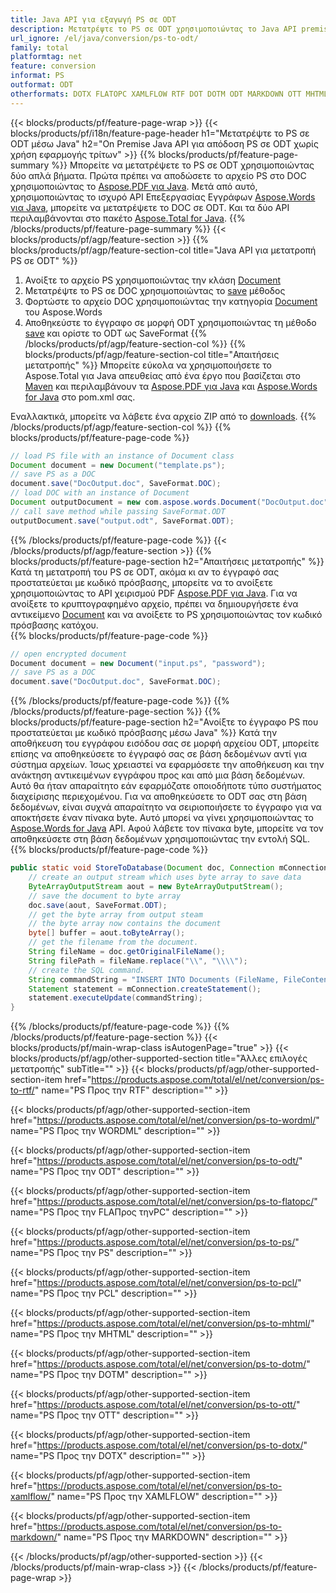 ```yaml
---
title: Java API για εξαγωγή PS σε ODT
description: Μετατρέψτε το PS σε ODT χρησιμοποιώντας το Java API premise
url_ignore: /el/java/conversion/ps-to-odt/
family: total
platformtag: net
feature: conversion
informat: PS
outformat: ODT
otherformats: DOTX FLATOPC XAMLFLOW RTF DOT DOTM ODT MARKDOWN OTT MHTML PCL WORDML
---
```

{{< blocks/products/pf/feature-page-wrap >}}
{{< blocks/products/pf/i18n/feature-page-header h1="Μετατρέψτε το PS σε ODT μέσω Java" h2="On Premise Java API για απόδοση PS σε ODT χωρίς χρήση εφαρμογής τρίτων" >}}
{{% blocks/products/pf/feature-page-summary %}}
Μπορείτε να μετατρέψετε το PS σε ODT χρησιμοποιώντας δύο απλά βήματα. Πρώτα πρέπει να αποδώσετε το αρχείο PS στο DOC χρησιμοποιώντας το [Aspose.PDF για Java](https://products.aspose.com/pdf/java/). Μετά από αυτό, χρησιμοποιώντας το ισχυρό API Επεξεργασίας Εγγράφων [Aspose.Words για Java](https://products.aspose.com/words/java/), μπορείτε να μετατρέψετε το DOC σε ODT. Και τα δύο API περιλαμβάνονται στο πακέτο [Aspose.Total for Java](https://products.aspose.com/total/java/).
{{% /blocks/products/pf/feature-page-summary  %}}
{{< blocks/products/pf/agp/feature-section >}}
{{% blocks/products/pf/agp/feature-section-col title="Java API για μετατροπή PS σε ODT" %}}
1. Ανοίξτε το αρχείο PS χρησιμοποιώντας την κλάση [Document](https://reference.aspose.com/pdf/java/com.aspose.pdf/Document)
2. Μετατρέψτε το PS σε DOC χρησιμοποιώντας το [save](https://reference.aspose.com/pdf/java/com.aspose.pdf/Document#save-java.lang.String-com.aspose.pdf.SaveOptions- ) μέθοδος
3. Φορτώστε το αρχείο DOC χρησιμοποιώντας την κατηγορία [Document](https://reference.aspose.com/words/java/com.aspose.words/Document) του Aspose.Words
4. Αποθηκεύστε το έγγραφο σε μορφή ODT χρησιμοποιώντας τη μέθοδο [save](https://reference.aspose.com/words/java/com.aspose.words/Document#save(java.lang.String,int)) και ορίστε το ODT ως SaveFormat
{{% /blocks/products/pf/agp/feature-section-col %}}
{{% blocks/products/pf/agp/feature-section-col title="Απαιτήσεις μετατροπής" %}}
Μπορείτε εύκολα να χρησιμοποιήσετε το Aspose.Total για Java απευθείας από ένα έργο που βασίζεται στο [Maven](https://repository.aspose.com/webapp/#/artifacts/browse/tree/General/repo/com/aspose/aspose-total) και περιλαμβάνουν τα [Aspose.PDF για Java](https://docs.aspose.com/pdf/java/installation/) και [Aspose.Words for Java](https://docs.aspose.com/words/java/installation/) στο pom.xml σας.

Εναλλακτικά, μπορείτε να λάβετε ένα αρχείο ZIP από το [downloads](https://downloads.aspose.com/total/java).
{{% /blocks/products/pf/agp/feature-section-col %}}
{{% blocks/products/pf/feature-page-code %}}

```java
// load PS file with an instance of Document class
Document document = new Document("template.ps");
// save PS as a DOC 
document.save("DocOutput.doc", SaveFormat.DOC); 
// load DOC with an instance of Document
Document outputDocument = new com.aspose.words.Document("DocOutput.doc");
// call save method while passing SaveFormat.ODT
outputDocument.save("output.odt", SaveFormat.ODT);   
```

{{% /blocks/products/pf/feature-page-code %}}
{{< /blocks/products/pf/agp/feature-section >}}
{{% blocks/products/pf/feature-page-section  h2="Απαιτήσεις μετατροπής" %}}
Κατά τη μετατροπή του PS σε ODT, ακόμα κι αν το έγγραφό σας προστατεύεται με κωδικό πρόσβασης, μπορείτε να το ανοίξετε χρησιμοποιώντας το API χειρισμού PDF [Aspose.PDF για Java](https://docs.aspose.com/pdf/java/installation/). Για να ανοίξετε το κρυπτογραφημένο αρχείο, πρέπει να δημιουργήσετε ένα αντικείμενο [Document](https://reference.aspose.com/pdf/java/com.aspose.pdf/Document) και να ανοίξετε το PS χρησιμοποιώντας τον κωδικό πρόσβασης κατόχου.  
{{% blocks/products/pf/feature-page-code %}}

```cs
// open encrypted document
Document document = new Document("input.ps", "password");
// save PS as a DOC 
document.save("DocOutput.doc", SaveFormat.DOC);
```

{{% /blocks/products/pf/feature-page-code  %}}
{{% /blocks/products/pf/feature-page-section %}}
{{% blocks/products/pf/feature-page-section  h2="Ανοίξτε το έγγραφο PS που προστατεύεται με κωδικό πρόσβασης μέσω Java" %}}
Κατά την αποθήκευση του εγγράφου εισόδου σας σε μορφή αρχείου ODT, μπορείτε επίσης να αποθηκεύσετε το έγγραφό σας σε βάση δεδομένων αντί για σύστημα αρχείων. Ίσως χρειαστεί να εφαρμόσετε την αποθήκευση και την ανάκτηση αντικειμένων εγγράφου προς και από μια βάση δεδομένων. Αυτό θα ήταν απαραίτητο εάν εφαρμόζατε οποιοδήποτε τύπο συστήματος διαχείρισης περιεχομένου. Για να αποθηκεύσετε το ODT σας στη βάση δεδομένων, είναι συχνά απαραίτητο να σειριοποιήσετε το έγγραφο για να αποκτήσετε έναν πίνακα byte. Αυτό μπορεί να γίνει χρησιμοποιώντας το [Aspose.Words for Java](https://products.aspose.com/words/Java/) API. Αφού λάβετε τον πίνακα byte, μπορείτε να τον αποθηκεύσετε στη βάση δεδομένων χρησιμοποιώντας την εντολή SQL. 
{{% blocks/products/pf/feature-page-code %}}

```java
public static void StoreToDatabase(Document doc, Connection mConnection) throws Exception {
    // create an output stream which uses byte array to save data
    ByteArrayOutputStream aout = new ByteArrayOutputStream();
    // save the document to byte array
    doc.save(aout, SaveFormat.ODT);
    // get the byte array from output steam
    // the byte array now contains the document
    byte[] buffer = aout.toByteArray();
    // get the filename from the document.
    String fileName = doc.getOriginalFileName();
    String filePath = fileName.replace("\\", "\\\\");
    // create the SQL command.
    String commandString = "INSERT INTO Documents (FileName, FileContent) VALUES('" + filePath + "', '" + buffer + "')";
    Statement statement = mConnection.createStatement();
    statement.executeUpdate(commandString);
}  
```

{{% /blocks/products/pf/feature-page-code  %}}
{{% /blocks/products/pf/feature-page-section %}}
{{< blocks/products/pf/main-wrap-class isAutogenPage="true" >}}
{{< blocks/products/pf/agp/other-supported-section title="Άλλες επιλογές μετατροπής" subTitle="" >}}
{{< blocks/products/pf/agp/other-supported-section-item href="https://products.aspose.com/total/el/net/conversion/ps-to-rtf/" name="PS Προς την RTF" description="" >}}

{{< blocks/products/pf/agp/other-supported-section-item href="https://products.aspose.com/total/el/net/conversion/ps-to-wordml/" name="PS Προς την WORDML" description="" >}}

{{< blocks/products/pf/agp/other-supported-section-item href="https://products.aspose.com/total/el/net/conversion/ps-to-odt/" name="PS Προς την ODT" description="" >}}

{{< blocks/products/pf/agp/other-supported-section-item href="https://products.aspose.com/total/el/net/conversion/ps-to-flatopc/" name="PS Προς την FLAΠρος τηνPC" description="" >}}

{{< blocks/products/pf/agp/other-supported-section-item href="https://products.aspose.com/total/el/net/conversion/ps-to-ps/" name="PS Προς την PS" description="" >}}

{{< blocks/products/pf/agp/other-supported-section-item href="https://products.aspose.com/total/el/net/conversion/ps-to-pcl/" name="PS Προς την PCL" description="" >}}

{{< blocks/products/pf/agp/other-supported-section-item href="https://products.aspose.com/total/el/net/conversion/ps-to-mhtml/" name="PS Προς την MHTML" description="" >}}

{{< blocks/products/pf/agp/other-supported-section-item href="https://products.aspose.com/total/el/net/conversion/ps-to-dotm/" name="PS Προς την DOTM" description="" >}}

{{< blocks/products/pf/agp/other-supported-section-item href="https://products.aspose.com/total/el/net/conversion/ps-to-ott/" name="PS Προς την OTT" description="" >}}

{{< blocks/products/pf/agp/other-supported-section-item href="https://products.aspose.com/total/el/net/conversion/ps-to-dotx/" name="PS Προς την DOTX" description="" >}}

{{< blocks/products/pf/agp/other-supported-section-item href="https://products.aspose.com/total/el/net/conversion/ps-to-xamlflow/" name="PS Προς την XAMLFLOW" description="" >}}

{{< blocks/products/pf/agp/other-supported-section-item href="https://products.aspose.com/total/el/net/conversion/ps-to-markdown/" name="PS Προς την MARKDOWN" description="" >}}


{{< /blocks/products/pf/agp/other-supported-section >}}
{{< /blocks/products/pf/main-wrap-class >}}
{{< /blocks/products/pf/feature-page-wrap >}}